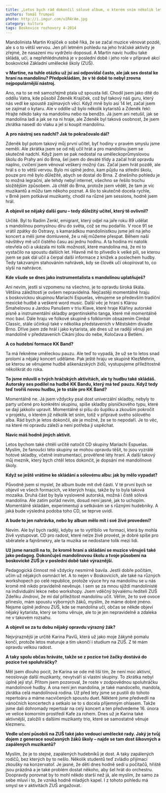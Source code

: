 ```yaml
---
title: „Letos bych rád dokončil sólové album, o kterém sním několik let,“ říká mandolinista Martin Krajíček
authors: Tomáš Trumpeš
photo: http://i.imgur.com/u1R4rAm.jpg
category: kultura
tags: Boskovice rozhovory 4-2014
---
```


Mandolinista Martin Krajíček o sobě říká, že se začal muzice věnovat pozdě, ale s o to větší vervou. Jen při letmém pohledu na jeho hráčské aktivity je zřejmé, že nasazení mu vydrželo doposud. A Martin navíc hudbu také skládá, učí, a nepřehlédnutelná je v poslední době i jeho role v přípravě akcí boskovické Základní umělecké školy (ZUŠ).

**ν Martine, na tuhle otázku už jsi asi odpovídal často, ale jak ses dostal ke hraní na mandolínu? Předpokládám, že v té době to nebyl zrovna nejpopulárnější nástroj.**

Ano, na to se mě samozřejmě ptala už spousta lidí. Chodil jsem jako dítě do oddílu Vatra, kde působil Zdeněk Krajíček, což byl takový náš guru, který nás vedl ke spoustě zajímavých věcí. Když mně bylo asi 14 let, začal jsem se zajímat o kytaru. Ale v oddíle už bylo několik kytaristů a Zdeněk řekl: Hrajte někdo taky na mandolínu nebo na bendžo. Já jsem ani netušil, jak se mandolína ladí a jak se na ni hraje, ale Zdeněk byl taková osobnost, že jsem zkrátka nasedl do vlaku a jel si koupit mandolínu.

**A pro nástroj ses nadchl? Jak to pokračovalo dál?**

Zdeněk byl potom takový můj první učitel, byť hodiny v pravém smyslu jsme neměli. Ale zkrátka jsem se od něj učil hrát a pro mandolínu jsem se skutečně nadchl. Když jsem se pak nedostal na uměleckoprůmyslovou školu do Prahy ani do Brna, šel jsem do deváté třídy a začal hrát opravdu naplno, cvičení jsem věnoval veškerý možný čas. Začal jsem hrát pozdě, ale hrál s o to větší vervou. Bylo mi úplně jedno, kam půjdu na střední školu, pouze pro mě bylo důležité, abych se dostal do Brna. Z dnešního pohledu je to možná legrační, ale tehdy nebyl internet, všechno se řešilo trochu složitějším způsobem. Já chtěl do Brna, protože jsem věděl, že tam je víc muzikantů a můžu tam někoho poznat. A šlo to skutečně docela rychle, v Brně jsem potkával muzikanty, chodil na různé jam sessions, hodně jsem hrál.

**A objevil se nějaký další guru – tedy důležitý učitel, který tě ovlivnil?**

Určitě. Byl to Radim Zenkl, emigrant, který odjel na jaře roku 89 udělat s mandolínou pomyslnou díru do světa, což se mu podařilo. V roce 91 se vrátil zpátky do Ostravy, s kamarádkou mandolinistkou jsme jeli na jeho koncert a měli jsme domluvené, že u něj můžeme přespat. Během naší návštěvy mě učil čistého času asi jednu hodinu. A ta hodina mi natolik otevřela oči a ukázala mi tolik možností, které mandolína má, že mi to vystačilo na spoustu dalších let. Hlavně mě to přivedlo k velké píli, se kterou jsem se pak dál učil a čerpal další informace z knížek a poslechem hudby. Tedy takzvaným stahováním nahrávek, kdy se člověk učí okopírovat to, co slyší na nahrávce.

**Kde všude se dnes jako instrumentalista s mandolínou uplatňuješ?**

Ani nevím, jestli si vzpomenu na všechno, je to opravdu široká škála. Většina záležitostí je ovšem nepravidelná. Nejčastěji momentálně hraju s boskovickou skupinou Mariachi Espuelas, věnujeme se především tradiční mexické hudbě a veškeré word music. Další věc je hraní s Klárou Šmahelovou a Jardou Panušem v triu Klave, které hraje Klářiny autorské písně a instrumentální skladby argentinského tanga, které mě momentálně moc baví. Dále hraju ve folkové skupině s folklorním obsazením Cimbal Classic, stále účinkuji také v několika představeních v Městském divadle Brno. Dříve jsem zde hrál i jako kytarista, ale dnes už se raději věnuji jen mandolíně v představeních Cikáni jdou do nebe, Koločava a Betlém. 

**A co hudební formace KK Band?**

Ta má řekněme uměleckou pauzu. Ale teď to vypadá, že už se to letos snad prolomí a nějaký koncert uděláme. Pak ještě hraju ve skupině KlezMehrin, se kterou se věnujeme hudbě aškenázských židů, vystupujeme příležitostně několikrát do roka.

**To jsme mluvili o tvých hráčských aktivitách, ale ty hudbu také skládáš. Autorsky ses podílel na hudbě KK Bandu, který má teď pauzu. Když tedy teď tvoříš novou hudbu, je to stále pro KK Band?**

Momentálně ne. Já jsem vždycky psal dost univerzální skladby, nebyly to party určené pro konkrétní skupinu, spíše skladby písničkového typu, které se dají jakkoliv upravit. Momentálně si píšu do šuplíku a zkouším pokročit v projektu, o kterém již několik let sním, totiž v přípravě svého sólového alba. Rád bych je letos dokončil, ale je možné, že se to nepodaří. Je to věc, na které mi opravdu záleží a není potřeba ji uspěchat.

**Navíc máš hodně jiných aktivit.**

Letos bychom také chtěli určitě natočit CD skupiny Mariachi Espuelas. Myslím, že fanoušci této skupiny se mohou opravdu těšit, to jsou vyzrálé hotové skladby, včetně instrumentací, prověřené léty hraní. A další takový můj mezník, který bych chtěl letos dokončit, je dopsání mé mandolínové školy.

**Když se ještě vrátíme ke skládání a sólovému albu: jak by mělo vypadat?**

Původně jsem si myslel, že album bude mít dvě části. V té první bych se objevil ve všech formacích, ve kterých hraju, takže by to byla taková mozaika. Druhá část by byla vysloveně autorská, možná i čistě sólová mandolína. Ale zatím pořád nevím, dosud není jasné, jak to uchopím. Momentálně skládám, experimentuji a setkávám se s různými hudebníky. A jaká bude výsledná podoba toho CD, se teprve uvidí.

**A bude to jen nahrávka, nebo by album mělo mít i své živé provedení?**

Nevím. Ale byl bych raději, kdyby se to vytříbilo ve formaci, která by mohla živě vystupovat. CD pro radost, které nelze živě provést, je dobré spíše pro sběratele a fajnšmekry, ale ta muzika se nedostane tolik mezi lidi.

**Už jsme narazili na to, že kromě hraní a skládání se muzice věnuješ také jako pedagog. Dokončuješ mandolínovou školu a tvoje působení na boskovické ZUŠ je v poslední době také výraznější.**

Pedagogická činnost mě vždycky nesmírně bavila. Jestli dobře počítám, učím už nějakých osmnáct let. A to nejen v Boskovicích, ale také na různých workshopech po celé republice, protože výuce hry na mandolínu se u nás kromě mě nikdo pravidelně nevěnuje. I sem se za mnou sjíždí mandolinisté na individuální lekce nebo workshopy. Jsem vděčný bývalému řediteli ZUŠ Zdeňku Jindrovi, že mi dal příležitost mandolínu učit. Věřím, že to své ovoce přineslo, mám spoustu výborných žáků, myslím, že máme dobré jméno. Nejsme úplně jedinou ZUŠ, kde se mandolína učí, občas se někde objeví nějaký kytarista, který se tomu věnuje, ale to je jen nepravidelně a zdaleka ne v takovém rozsahu.

**A objevil se za tu dobu nějaký opravdu výrazný žák?**

Nejvýraznější je určitě Karina Pavlů, která už jako moje žákyně pomalu končí, protože letos maturuje a tím ukončí i studium na ZUŠ. Z té mám opravdu velkou radost.

**A taky spolu občas hráváte, takže se z pozice tvé žačky dostává do pozice tvé spoluhráčky?**

Měl jsem dlouho pocit, že Karina se ode mě liší tím, že není moc aktivní, neoslovuje další muzikanty, nevytváří si vlastní skupiny. To zkrátka nebyl úplně její styl. Přitom jsem pozoroval, že roste v zodpovědnou spoluhráčku mandolínové hudby. A ona není jen mandolína, je také mandocello, mandola, zkrátka celá mandolínová rodina. Už před lety jsme se pustili do tohoto repertoáru a máme nacvičených spoustu duet. Některé jsme předvedli na vánočních koncertech a setkalo se to s docela příjemným ohlasem. Takže jsme dali dohromady repertoár na celý koncert a ten předvedeme 16. února ve velice komorním prostředí Kafe za rohem. Dnes už je Karina také aktivnější, založili s dalšími muzikanty trio, které se samostatně věnuje klezmeru.

**Vedle učení působíš na ZUŠ také jako vedoucí umělecké rady. Jaký je tvůj dojem z generace současných žáků školy – najde se tam dost šikovných a zapálených muzikantů?**

Myslím, že je to stejné, zapálených hudebníků je dost. A taky zapálených rodičů, bez kterých by to nešlo. Několik studentů teď zvládlo přijímací zkoušky na konzervatoř. Je jasné, že děti dnes hodně sedí u počítačů, hřiště jsou prázdná a je také problém dostat někoho, aby šel hrát do orchestru. Doopravdy porovnat by to mohl někdo starší než já, ale myslím, že samo za sebe mluví i to, že vzniká hodně mladých kapel. I z tohoto pohledu má smysl se v aktivitách ZUŠ angažovat.